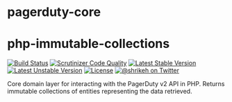 # pagerduty-core
# php-immutable-collections
[![Build Status](https://travis-ci.org/shrikeh-pagerduty/pagerduty-core.svg)](https://travis-ci.org/shrikeh-pagerduty/pagerduty-core)
[![Scrutinizer Code Quality](https://img.shields.io/scrutinizer/g/shrikeh-pagerduty/pagerduty-core.svg)](https://scrutinizer-ci.com/g/shrikeh-pagerduty/pagerduty-core/?branch=master)
[![Latest Stable Version](https://poser.pugx.org/shrikeh/pagerduty-core/v/stable)](https://packagist.org/packages/shrikeh/pagerduty-core)
[![Latest Unstable Version](https://poser.pugx.org/shrikeh/pagerduty-core/v/unstable)](https://packagist.org/packages/shrikeh/pagerduty-core)
[![License](https://poser.pugx.org/shrikeh/pagerduty-core/license)](https://packagist.org/packages/shrikeh/pagerduty-core)
[![@shrikeh on Twitter](https://img.shields.io/badge/twitter-%40shrikeh-blue.svg)](https://twitter.com/shrikeh)

Core domain layer for interacting with the PagerDuty v2 API in PHP. Returns immutable collections of entities representing the data retrieved.
